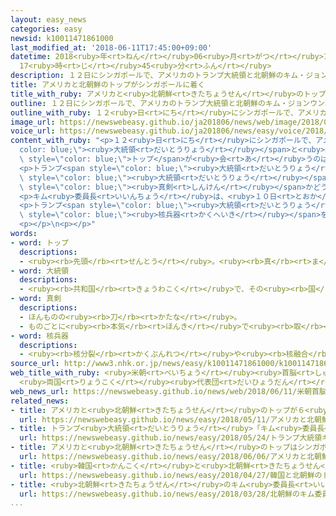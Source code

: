 ```yaml
---
layout: easy_news
categories: easy
newsid: k10011471861000
last_modified_at: '2018-06-11T17:45:00+09:00'
datetime: 2018<ruby>年<rt>ねん</rt></ruby>06<ruby>月<rt>がつ</rt></ruby>11<ruby>日<rt>にち</rt></ruby>
  17<ruby>時<rt>じ</rt></ruby>45<ruby>分<rt>ふん</rt></ruby>
description: １２日にシンガポールで、アメリカのトランプ大統領と北朝鮮のキム・ジョンウン朝鮮労働党委員長が会って話をします。
title: アメリカと北朝鮮のトップがシンガポールに着く
title_with_ruby: アメリカと<ruby>北朝鮮<rt>きたちょうせん</rt></ruby>のトップがシンガポールに<ruby>着<rt>つ</rt></ruby>く
outline: １２日にシンガポールで、アメリカのトランプ大統領と北朝鮮のキム・ジョンウン朝鮮労働党委員長が会って話をします。
outline_with_ruby: １２<ruby>日<rt>にち</rt></ruby>にシンガポールで、アメリカのトランプ<ruby>大統領<rt>だいとうりょう</rt></ruby>と<ruby>北朝鮮<rt>きたちょうせん</rt></ruby>のキム・ジョンウン<ruby>朝鮮<rt>ちょうせん</rt></ruby><ruby>労働党<rt>ろうどうとう</rt></ruby><ruby>委員長<rt>いいんちょう</rt></ruby>が<ruby>会<rt>あ</rt></ruby>って<ruby>話<rt>はなし</rt></ruby>をします。
image_url: https://newswebeasy.github.io/ja201806/news/web/image/2018/06/11/K10011471861_1806110510_1806110515_01_03.jpg
voice_url: https://newswebeasy.github.io/ja201806/news/easy/voice/2018/06/11/k10011471861000.mp4
content_with_ruby: "<p>１２<ruby>日<rt>にち</rt></ruby>にシンガポールで、アメリカのトランプ<span style=\"\
  color: blue;\"><ruby>大統領<rt>だいとうりょう</rt></ruby></span>と<ruby>北朝鮮<rt>きたちょうせん</rt></ruby>のキム・ジョンウン<ruby>朝鮮<rt>ちょうせん</rt></ruby><ruby>労働党<rt>ろうどうとう</rt></ruby><ruby>委員長<rt>いいんちょう</rt></ruby>が<ruby>会<rt>あ</rt></ruby>って<ruby>話<rt>はなし</rt></ruby>をします。アメリカと<ruby>北朝鮮<rt>きたちょうせん</rt></ruby>の<span\
  \ style=\"color: blue;\">トップ</span>が<ruby>会<rt>あ</rt></ruby>うのは<ruby>初<rt>はじ</rt></ruby>めてです。</p>\n\
  <p>トランプ<span style=\"color: blue;\"><ruby>大統領<rt>だいとうりょう</rt></ruby></span>は、<ruby>１０日<rt>とおか</rt></ruby>の<ruby>夜<rt>よる</rt></ruby>シンガポールに<ruby>着<rt>つ</rt></ruby>きました。トランプ<span\
  \ style=\"color: blue;\"><ruby>大統領<rt>だいとうりょう</rt></ruby></span>は「キム<ruby>委員長<rt>いいんちょう</rt></ruby>が<span\
  \ style=\"color: blue;\"><ruby>真剣<rt>しんけん</rt></ruby></span>かどうかは<ruby>最初<rt>さいしょ</rt></ruby>の１<ruby>分<rt>ぷん</rt></ruby>でわかる」と<ruby>言<rt>い</rt></ruby>っています。</p>\n\
  <p>キム<ruby>委員長<rt>いいんちょう</rt></ruby>は、<ruby>１０日<rt>とおか</rt></ruby>の<ruby>午後<rt>ごご</rt></ruby>シンガポールに<ruby>着<rt>つ</rt></ruby>きました。そして、シンガポールの<ruby>首相<rt>しゅしょう</rt></ruby>と<ruby>会<rt>あ</rt></ruby>いました。</p>\n\
  <p>トランプ<span style=\"color: blue;\"><ruby>大統領<rt>だいとうりょう</rt></ruby></span>とキム<ruby>委員長<rt>いいんちょう</rt></ruby>は１２<ruby>日<rt>にち</rt></ruby>に、<ruby>北朝鮮<rt>きたちょうせん</rt></ruby>の<span\
  \ style=\"color: blue;\"><ruby>核兵器<rt>かくへいき</rt></ruby></span>をなくすことや<ruby>朝鮮<rt>ちょうせん</rt></ruby><ruby>戦争<rt>せんそう</rt></ruby>を<ruby>終<rt>お</rt></ruby>わらせることなどを<ruby>話<rt>はな</rt></ruby>す<ruby>予定<rt>よてい</rt></ruby>です。</p>\n\
  <p></p>\n<p></p>"
words:
- word: トップ
  descriptions:
  - <ruby><rb>先頭</rb><rt>せんとう</rt></ruby>。<ruby><rb>真</rb><rt>ま</rt></ruby>っ<ruby><rb>先</rb><rt>さき</rt></ruby>。<ruby><rb>一番</rb><rt>いちばん</rt></ruby>。
- word: 大統領
  descriptions:
  - <ruby><rb>共和国</rb><rt>きょうわこく</rt></ruby>で、その<ruby><rb>国</rb><rt>くに</rt></ruby>を<ruby><rb>代表</rb><rt>だいひょう</rt></ruby>する<ruby><rb>人</rb><rt>ひと</rt></ruby>。
- word: 真剣
  descriptions:
  - ほんものの<ruby><rb>刀</rb><rt>かたな</rt></ruby>。
  - ものごとに<ruby><rb>本気</rb><rt>ほんき</rt></ruby>で<ruby><rb>取</rb><rt>と</rt></ruby>り<ruby><rb>組</rb><rt>く</rt></ruby>んでいるようす。
- word: 核兵器
  descriptions:
  - <ruby><rb>核分裂</rb><rt>かくぶんれつ</rt></ruby>や<ruby><rb>核融合</rb><rt>かくゆうごう</rt></ruby>によって<ruby><rb>出</rb><rt>で</rt></ruby>るエネルギーを<ruby><rb>利用</rb><rt>りよう</rt></ruby>した<ruby><rb>兵器</rb><rt>へいき</rt></ruby>。<ruby><rb>原子爆弾</rb><rt>げんしばくだん</rt></ruby>や、<ruby><rb>水素爆弾</rb><rt>すいそばくだん</rt></ruby>など。
source_url: http://www3.nhk.or.jp/news/easy/k10011471861000/k10011471861000.html
web_title_with_ruby: <ruby>米朝<rt>べいちょう</rt></ruby><ruby>首脳<rt>しゅのう</rt></ruby><ruby>会談<rt>かいだん</rt></ruby>あす<ruby>開催<rt>かいさい</rt></ruby>
  <ruby>両国<rt>りょうこく</rt></ruby><ruby>代表団<rt>だいひょうだん</rt></ruby>が<ruby>詰<rt>つ</rt></ruby>めの<ruby>調整<rt>ちょうせい</rt></ruby>へ
web_news_url: https://newswebeasy.github.io/news/web/2018/06/11/米朝首脳会談あす開催-両国代表団が詰めの調整へ
related_news:
- title: アメリカと<ruby>北朝鮮<rt>きたちょうせん</rt></ruby>のトップが６<ruby>月<rt>がつ</rt></ruby>１２<ruby>日<rt>にち</rt></ruby>にシンガポールで<ruby>会<rt>あ</rt></ruby>う
  url: https://newswebeasy.github.io/news/easy/2018/05/11/アメリカと北朝鮮のトップが6月12日にシンガポールで会う
- title: トランプ<ruby>大統領<rt>だいとうりょう</rt></ruby>「キム<ruby>委員長<rt>いいんちょう</rt></ruby>と<ruby>会<rt>あ</rt></ruby>うかどうか<ruby>来週<rt>らいしゅう</rt></ruby>わかる」
  url: https://newswebeasy.github.io/news/easy/2018/05/24/トランプ大統領キム委員長と会うかどうか来週わかる
- title: アメリカと<ruby>北朝鮮<rt>きたちょうせん</rt></ruby>のトップはシンガポールの<ruby>島<rt>しま</rt></ruby>で<ruby>会<rt>あ</rt></ruby>う
  url: https://newswebeasy.github.io/news/easy/2018/06/06/アメリカと北朝鮮のトップはシンガポールの島で会う
- title: <ruby>韓国<rt>かんこく</rt></ruby>と<ruby>北朝鮮<rt>きたちょうせん</rt></ruby>のトップが<ruby>笑顔<rt>えがお</rt></ruby>で<ruby>握手<rt>あくしゅ</rt></ruby>をする
  url: https://newswebeasy.github.io/news/easy/2018/04/27/韓国と北朝鮮のトップが笑顔で握手をする
- title: <ruby>北朝鮮<rt>きたちょうせん</rt></ruby>のキム<ruby>委員長<rt>いいんちょう</rt></ruby>が<ruby>中国<rt>ちゅうごく</rt></ruby>に<ruby>行<rt>い</rt></ruby>って<ruby>習<rt>しゅう</rt></ruby><ruby>主席<rt>しゅせき</rt></ruby>と<ruby>会<rt>あ</rt></ruby>う
  url: https://newswebeasy.github.io/news/easy/2018/03/28/北朝鮮のキム委員長が中国に行って習主席と会う
...
```

